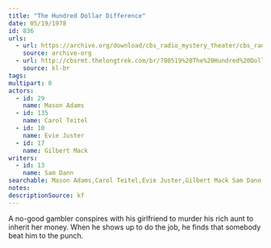 ```yaml
---
title: "The Hundred Dollar Difference"
date: 05/19/1978
id: 836
urls: 
  - url: https://archive.org/download/cbs_radio_mystery_theater/cbs_radio_mystery_theater-0801-0850.zip/cbs_radio_mystery_theater-0801-0850%2Fcbsrmt_0836_the_hundred_dollar_difference.mp3
    source: archive-org
  - url: http://cbsrmt.thelongtrek.com/br/780519%20The%20Hundred%20Dollar%20Difference-WBBM.mp3
    source: kl-br
tags: 
multipart: 0
actors:  
  - id: 29
    name: Mason Adams  
  - id: 135
    name: Carol Teitel  
  - id: 10
    name: Evie Juster  
  - id: 17
    name: Gilbert Mack
writers:  
  - id: 13
    name: Sam Dann
searchable: Mason Adams,Carol Teitel,Evie Juster,Gilbert Mack Sam Dann
notes: 
descriptionSource: kf
---
```

A no-good gambler conspires with his girlfriend to murder his rich aunt to inherit her money. When he shows up to do the job, he finds that somebody beat him to the punch.